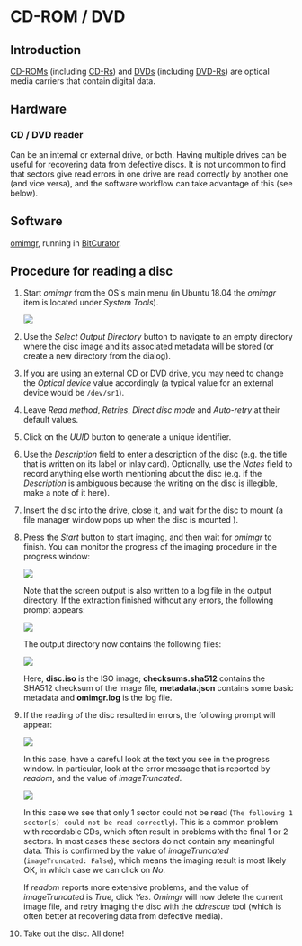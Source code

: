 # CD-ROM / DVD

## Introduction

[CD-ROMs](https://www.wikidata.org/wiki/Q7982) (including [CD-Rs](https://www.wikidata.org/wiki/Q420778)) and [DVDs](https://www.wikidata.org/wiki/Q5294) (including [DVD-Rs](https://www.wikidata.org/wiki/Q1071697)) are optical media carriers that contain digital data.

## Hardware

### CD / DVD reader

Can be an internal or external drive, or both. Having multiple drives can be useful for recovering data from defective discs. It is not uncommon to find that sectors give read errors in one drive are read correctly by another one (and vice versa), and the software workflow can take advantage of this (see below).

## Software

[omimgr](https://github.com/KBNLresearch/omimgr), running in [BitCurator](https://bitcurator.net/).

## Procedure for reading a disc

1. Start *omimgr* from the OS's main menu (in Ubuntu 18.04 the *omimgr* item is located under *System Tools*).

    ![](./img/omimgr-1.png)

2. Use the *Select Output Directory* button to navigate to an empty directory where the disc image and its associated metadata will be stored (or create a new directory from the dialog).

3. If you are using an external CD or DVD drive, you may need to change the *Optical device* value accordingly (a typical value for an external device would be `/dev/sr1`).

4. Leave *Read method*, *Retries*, *Direct disc mode* and *Auto-retry* at their default values.

5. Click on the *UUID* button to generate a unique identifier.

6. Use the *Description* field to enter a description of the disc (e.g. the title that is written on its label or inlay card). Optionally, use the *Notes* field to record anything else worth mentioning about the disc (e.g. if the *Description* is ambiguous because the writing on the disc is illegible, make a note of it here).

7. Insert the disc into the drive, close it, and wait for the disc to mount (a file manager window pops up when the disc is mounted ).

9. Press the *Start* button to start imaging, and then wait for *omimgr* to finish. You can monitor the progress of the imaging procedure in the progress window:

    ![](./img/omimgr-2.png)

    Note that the screen output is also written to a log file in the output directory. If the extraction finished without any errors, the following prompt appears:

    ![](./img/omimgr-success.png)

    The output directory now contains the following files:

    ![](./img/omimgr-files.png)

    Here, **disc.iso** is the ISO image; **checksums.sha512** contains the SHA512 checksum of the image file, **metadata.json** contains some basic metadata and **omimgr.log** is the log file.

10. If the reading of the disc resulted in errors, the following prompt will appear:

    ![](./img/omimgr-errors.png)

    In this case, have a careful look at the text you see in the progress window. In particular, look at the error message that is reported by *readom*, and the value of *imageTruncated*. 
    
    ![](./img/omimgr-errors2.png)

    In this case we see that only 1 sector could not be read (`The following 1 sector(s) could not be read correctly`). This is a common problem with recordable CDs, which often result in problems with the final 1 or 2 sectors. In most cases these sectors do not contain any meaningful data. This is confirmed by the value of *imageTruncated* (`imageTruncated: False`), which means the imaging result is most likely OK, in which case we can click on *No*.

    If *readom* reports more extensive problems, and the value of *imageTruncated* is *True*, 
    click *Yes*. *Omimgr* will now delete the current image file, and retry imaging the disc with the *ddrescue* tool (which is often better at recovering data from defective media). 

    <!--TODo explain multiple ddrescue passes-->


11. Take out the disc. All done!

